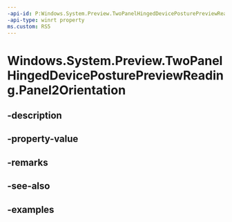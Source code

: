 ```yaml
---
-api-id: P:Windows.System.Preview.TwoPanelHingedDevicePosturePreviewReading.Panel2Orientation
-api-type: winrt property
ms.custom: RS5
---
```


<!-- Property syntax.
public SimpleOrientation Panel2Orientation { get; }
-->

# Windows.System.Preview.TwoPanelHingedDevicePosturePreviewReading.Panel2Orientation

## -description

## -property-value

## -remarks

## -see-also

## -examples

